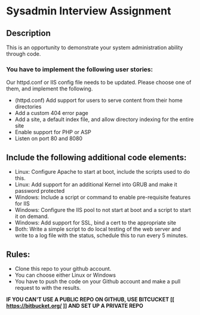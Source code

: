 # Sysadmin Interview Assignment

## Description

This is an opportunity to demonstrate your system administration ability
through code.  

### You have to implement the following user stories:

Our httpd.conf or IIS config file needs to be updated.  Please choose
one of them, and implement the following.

* (httpd.conf) Add support for users to serve content from their home
  directories
* Add a custom 404 error page
* Add a site, a default index file, and allow directory indexing for
  the entire site
* Enable support for PHP or ASP
* Listen on port 80 and 8080

## Include the following additional code elements:

* Linux: Configure Apache to start at boot, include the scripts used
  to do this.
* Linux: Add support for an additional Kernel into GRUB and make it
  password protected
* Windows:  Include a script or command to enable pre-requisite features for IIS
* Windows:  Configure the IIS pool to not start at boot and a script
  to start it on demand.
* Windows:  Add support for SSL, bind a cert to the appropriate site
* Both:  Write a simple script to do local testing of the web server and
  write to a log file with the status, schedule this to run every 5 minutes.

## Rules:

* Clone this repo to your github account.
* You can choose either Linux or Windows
* You have to push the code on your Github account and make a pull
  request to with the results.

**IF YOU CAN'T USE A PUBLIC REPO ON GITHUB, USE BITCUCKET [[ https://bitbucket.org/ ]] AND SET UP A PRIVATE REPO**
